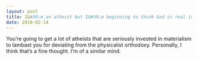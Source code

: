 ```yaml
---
layout: post
title: I&#39;m an atheist but I&#39;m beginning to think God is real in an emergent sense, somewhat like consciousness, and not in the traditional religious sense. What do you think?
date: 2018-02-14
---
```


<p>You’re going to get a lot of atheists that are seriously invested in materialism to lambast you for deviating from the physicalist orthodoxy. Personally, I think that’s a fine thought. I’m of a similar mind.</p>
